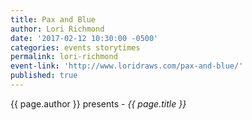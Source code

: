 ```yaml
---
title: Pax and Blue
author: Lori Richmond
date: '2017-02-12 10:30:00 -0500'
categories: events storytimes
permalink: lori-richmond
event-link: 'http://www.loridraws.com/pax-and-blue/'
published: true
---
```

{{ page.author }} presents - *{{ page.title }}*
